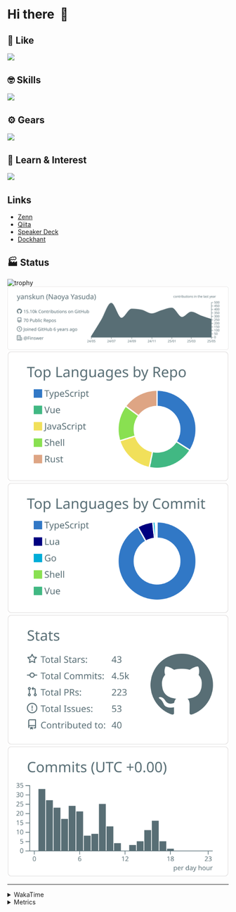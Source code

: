 # Hi there&nbsp; :wave:

## 💌 Like
<img src="https://go-skill-icons.vercel.app/api/icons?i=github" />

## 🤓 Skills
<img src="https://go-skill-icons.vercel.app/api/icons?i=js,ts,vue,nuxtjs,react,nextjs,go,lua,git" />

## ⚙️ Gears
<img src="https://go-skill-icons.vercel.app/api/icons?i=neovim,vscode,githubcopilot,alacritty,tmux" />

## 📖 Learn & Interest
<img src="https://go-skill-icons.vercel.app/api/icons?i=rust,deno,css,zig,playwright,githubactions,storybook,netlify,eslint" />

## Links
- [Zenn](https://zenn.dev/yanskun)
- [Qiita](https://qiita.com/yanskun)
- [Speaker Deck](https://speakerdeck.com/yanskun)
- [Dockhant](https://www.dockhunt.com/users/yanskun)

<!-- https://github.com/ryo-ma/github-profile-trophy -->

## 🏭 Status

<img src="https://github-profile-trophy.vercel.app/?username=yanskun&theme=onedark&row=1" alt="trophy">

<!-- https://github.com/vn7n24fzkq/github-profile-summary-cards -->
<picture>
  <source media="(prefers-color-scheme: dark)" srcset="https://raw.githubusercontent.com/yanskun/yanskun/master/profile-summary-card-output/nord_dark/0-profile-details.svg">
 <img src="https://raw.githubusercontent.com/yanskun/yanskun/master/profile-summary-card-output/default/0-profile-details.svg">
</picture>
<br>
<picture>
  <source media="(prefers-color-scheme: dark)" srcset="https://raw.githubusercontent.com/yanskun/yanskun/master/profile-summary-card-output/nord_dark/1-repos-per-language.svg">
 <img src="https://raw.githubusercontent.com/yanskun/yanskun/master/profile-summary-card-output/default/1-repos-per-language.svg">
</picture>
<picture>
  <source media="(prefers-color-scheme: dark)" srcset="https://raw.githubusercontent.com/yanskun/yanskun/master/profile-summary-card-output/nord_dark/2-most-commit-language.svg">
 <img src="https://raw.githubusercontent.com/yanskun/yanskun/master/profile-summary-card-output/default/2-most-commit-language.svg">
</picture>
<br>
<picture>
  <source media="(prefers-color-scheme: dark)" srcset="https://raw.githubusercontent.com/yanskun/yanskun/master/profile-summary-card-output/nord_dark/3-stats.svg">
 <img src="https://raw.githubusercontent.com/yanskun/yanskun/master/profile-summary-card-output/default/3-stats.svg">
</picture>
<picture>
  <source media="(prefers-color-scheme: dark)" srcset="https://raw.githubusercontent.com/yanskun/yanskun/master/profile-summary-card-output/nord_dark/4-productive-time.svg">
 <img src="https://raw.githubusercontent.com/yanskun/yanskun/master/profile-summary-card-output/default/4-productive-time.svg">
</picture>

---

<details>
  <summary>WakaTime</summary>
<!--START_SECTION:waka-->
![Code Time](http://img.shields.io/badge/Code%20Time-2%2C178%20hrs%2028%20mins-blue)

**🐱 My GitHub Data** 

> 📦 146.6 kB Used in GitHub's Storage 
 > 
> 🏆 1,665 Contributions in the Year 2025
 > 
> 💼 Opted to Hire
 > 
> 📜 130 Public Repositories 
 > 
> 🔑 4 Private Repositories 
 > 
**I'm an Early 🐤** 

```text
🌞 Morning                19153 commits       ████░░░░░░░░░░░░░░░░░░░░░   15.84 % 
🌆 Daytime                72282 commits       ███████████████░░░░░░░░░░   59.76 % 
🌃 Evening                25833 commits       █████░░░░░░░░░░░░░░░░░░░░   21.36 % 
🌙 Night                  3676 commits        █░░░░░░░░░░░░░░░░░░░░░░░░   03.04 % 
```
📅 **I'm Most Productive on Tuesday** 

```text
Monday                   18905 commits       ████░░░░░░░░░░░░░░░░░░░░░   15.63 % 
Tuesday                  26569 commits       █████░░░░░░░░░░░░░░░░░░░░   21.97 % 
Wednesday                24950 commits       █████░░░░░░░░░░░░░░░░░░░░   20.63 % 
Thursday                 22849 commits       █████░░░░░░░░░░░░░░░░░░░░   18.89 % 
Friday                   21670 commits       ████░░░░░░░░░░░░░░░░░░░░░   17.92 % 
Saturday                 2324 commits        ░░░░░░░░░░░░░░░░░░░░░░░░░   01.92 % 
Sunday                   3677 commits        █░░░░░░░░░░░░░░░░░░░░░░░░   03.04 % 
```


📊 **This Week I Spent My Time On** 

```text
🕑︎ Time Zone: Asia/Tokyo

💬 Programming Languages: 
TypeScript               25 hrs 6 mins       ██████████████████████░░░   87.29 % 
Other                    1 hr 13 mins        █░░░░░░░░░░░░░░░░░░░░░░░░   04.25 % 
Markdown                 32 mins             ░░░░░░░░░░░░░░░░░░░░░░░░░   01.88 % 
Lua                      21 mins             ░░░░░░░░░░░░░░░░░░░░░░░░░   01.25 % 
JSON                     19 mins             ░░░░░░░░░░░░░░░░░░░░░░░░░   01.14 % 

🔥 Editors: 
Neovim                   23 hrs 40 mins      █████████████████████░░░░   82.30 % 
VS Code                  5 hrs 5 mins        ████░░░░░░░░░░░░░░░░░░░░░   17.70 % 

💻 Operating System: 
Mac                      28 hrs 45 mins      █████████████████████████   100.00 % 
```


 Last Updated on 27/05/2025 05:23:36 UTC
<!--END_SECTION:waka-->
</details>

<details>
  <summary>Metrics</summary>
  <img src="https://github.com/yanskun/yanskun/blob/main/github-metrics.svg" alt="Metrics">
</details>
